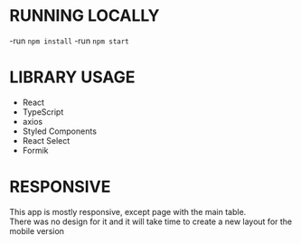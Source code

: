 # RUNNING LOCALLY

-run `npm install`
-run `npm start`

# LIBRARY USAGE

- React
- TypeScript
- axios
- Styled Components
- React Select
- Formik

# RESPONSIVE

This app is mostly responsive, except page with the main table. <br> There was no design for it and it will take time to create a new
layout for the mobile version




